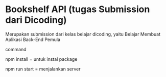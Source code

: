 # Bookshelf API (tugas Submission dari Dicoding)

Merupakan submission dari kelas belajar dicoding, yaitu Belajar Membuat Aplikasi Back-End Pemula

command

npm install = untuk instal package

npm run start = menjalankan server

